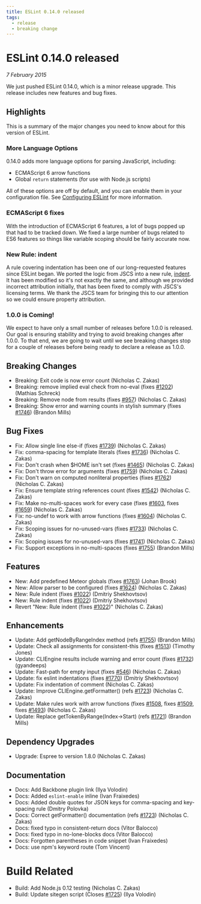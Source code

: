 ```yaml
---
title: ESLint 0.14.0 released
tags:
  - release
  - breaking change
---
```

# ESLint 0.14.0 released

_7 February 2015_

We just pushed ESLint 0.14.0, which is a minor release upgrade. This release includes new features and bug fixes.

## Highlights

This is a summary of the major changes you need to know about for this version of ESLint.

### More Language Options

0.14.0 adds more language options for parsing JavaScript, including:

* ECMAScript 6 arrow functions
* Global `return` statements (for use with Node.js scripts)

All of these options are off by default, and you can enable them in your configuration file. See [Configuring ESLint](https://eslint.org/docs/user-guide/configuring) for more information.

### ECMAScript 6 fixes

With the introduction of ECMAScript 6 features, a lot of bugs popped up that had to be tracked down. We fixed a large number of bugs related to ES6 features so things like variable scoping should be fairly accurate now.

### New Rule: indent

A rule covering indentation has been one of our long-requested features since ESLint began. We ported the logic from JSCS into a new rule, [indent](https://eslint.org/docs/rules/indent). It has been modified so it's not exactly the same, and although we provided incorrect attribution initially, that has been fixed to comply with JSCS's licensing terms. We thank the JSCS team for bringing this to our attention so we could ensure property attribution.

### 1.0.0 is Coming!

We expect to have only a small number of releases before 1.0.0 is released. Our goal is ensuring stability and trying to avoid breaking changes after 1.0.0. To that end, we are going to wait until we see breaking changes stop for a couple of releases before being ready to declare a release as 1.0.0.

## Breaking Changes

* Breaking: Exit code is now error count (Nicholas C. Zakas)
* Breaking: remove implied eval check from no-eval (fixes [#1202](https://github.com/eslint/eslint/issues/1202)) (Mathias Schreck)
* Breaking: Remove node from results (fixes [#957](https://github.com/eslint/eslint/issues/957)) (Nicholas C. Zakas)
* Breaking: Show error and warning counts in stylish summary (fixes [#1746](https://github.com/eslint/eslint/issues/1746)) (Brandon Mills)

## Bug Fixes

* Fix: Allow single line else-if (fixes [#1739](https://github.com/eslint/eslint/issues/1739)) (Nicholas C. Zakas)
* Fix: comma-spacing for template literals (fixes [#1736](https://github.com/eslint/eslint/issues/1736)) (Nicholas C. Zakas)
* Fix: Don't crash when $HOME isn't set (fixes [#1465](https://github.com/eslint/eslint/issues/1465)) (Nicholas C. Zakas)
* Fix: Don't throw error for arguments (fixes [#1759](https://github.com/eslint/eslint/issues/1759)) (Nicholas C. Zakas)
* Fix: Don't warn on computed nonliteral properties (fixes [#1762](https://github.com/eslint/eslint/issues/1762)) (Nicholas C. Zakas)
* Fix: Ensure template string references count (fixes [#1542](https://github.com/eslint/eslint/issues/1542)) (Nicholas C. Zakas)
* Fix: Make no-multi-spaces work for every case (fixes [#1603](https://github.com/eslint/eslint/issues/1603), fixes [#1659](https://github.com/eslint/eslint/issues/1659)) (Nicholas C. Zakas)
* Fix: no-undef to work with arrow functions (fixes [#1604](https://github.com/eslint/eslint/issues/1604)) (Nicholas C. Zakas)
* Fix: Scoping issues for no-unused-vars (fixes [#1733](https://github.com/eslint/eslint/issues/1733)) (Nicholas C. Zakas)
* Fix: Scoping issues for no-unused-vars (fixes [#1741](https://github.com/eslint/eslint/issues/1741)) (Nicholas C. Zakas)
* Fix: Support exceptions in no-multi-spaces (fixes [#1755](https://github.com/eslint/eslint/issues/1755)) (Brandon Mills)

## Features

* New: Add predefined Meteor globals (fixes [#1763](https://github.com/eslint/eslint/issues/1763)) (Johan Brook)
* New: Allow parser to be configured (fixes [#1624](https://github.com/eslint/eslint/issues/1624)) (Nicholas C. Zakas)
* New: Rule indent (fixes [#1022](https://github.com/eslint/eslint/issues/1022)) (Dmitriy Shekhovtsov)
* New: Rule indent (fixes [#1022](https://github.com/eslint/eslint/issues/1022)) (Dmitriy Shekhovtsov)
* Revert "New: Rule indent (fixes [#1022](https://github.com/eslint/eslint/issues/1022))" (Nicholas C. Zakas)

## Enhancements

* Update: Add getNodeByRangeIndex method (refs [#1755](https://github.com/eslint/eslint/issues/1755)) (Brandon Mills)
* Update: Check all assignments for consistent-this (fixes [#1513](https://github.com/eslint/eslint/issues/1513)) (Timothy Jones)
* Update: CLIEngine results include warning and error count (fixes [#1732](https://github.com/eslint/eslint/issues/1732)) (gyandeeps)
* Update: Fast-path for empty input (fixes [#546](https://github.com/eslint/eslint/issues/546)) (Nicholas C. Zakas)
* Update: fix eslint indentations (fixes [#1770](https://github.com/eslint/eslint/issues/1770)) (Dmitriy Shekhovtsov)
* Update: Fix indentation of comment (Nicholas C. Zakas)
* Update: Improve CLIEngine.getFormatter() (refs [#1723](https://github.com/eslint/eslint/issues/1723)) (Nicholas C. Zakas)
* Update: Make rules work with arrow functions (fixes [#1508](https://github.com/eslint/eslint/issues/1508), fixes [#1509](https://github.com/eslint/eslint/issues/1509), fixes [#1493](https://github.com/eslint/eslint/issues/1493)) (Nicholas C. Zakas)
* Update: Replace getTokenByRange(Index->Start) (refs [#1721](https://github.com/eslint/eslint/issues/1721)) (Brandon Mills)

## Dependency Upgrades

* Upgrade: Espree to version 1.8.0 (Nicholas C. Zakas)

## Documentation

* Docs: Add Backbone plugin link (Ilya Volodin)
* Docs: Added `eslint-enable` inline (Ivan Fraixedes)
* Docs: Added double quotes for JSON keys for comma-spacing and key-spacing rule (Dmitry Polovka)
* Docs: Correct getFormatter() documentation (refs [#1723](https://github.com/eslint/eslint/issues/1723)) (Nicholas C. Zakas)
* Docs: fixed typo in consistent-return docs (Vitor Balocco)
* Docs: fixed typo in no-lone-blocks docs (Vitor Balocco)
* Docs: Forgotten parentheses in code snippet (Ivan Fraixedes)
* Docs: use npm's keyword route (Tom Vincent)

# Build Related

* Build: Add Node.js 0.12 testing (Nicholas C. Zakas)
* Build: Update sitegen script (Closes [#1725](https://github.com/eslint/eslint/issues/1725)) (Ilya Volodin)
